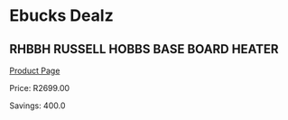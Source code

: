 
# Ebucks Dealz
## RHBBH RUSSELL HOBBS BASE BOARD HEATER
[Product Page](https://www.ebucks.com/web/shop/productSelected.do?prodId=1142148194&catId=704982758)

Price: R2699.00

Savings: 400.0


	